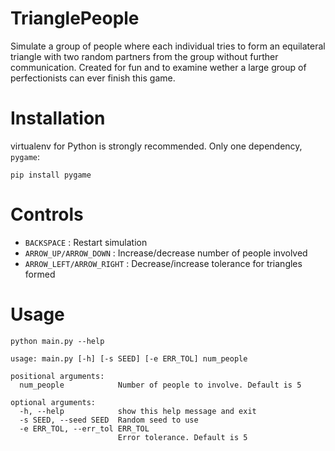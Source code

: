 # TrianglePeople

Simulate a group of people where each individual tries to form an equilateral triangle with two random partners from the group without further communication.
Created for fun and to examine wether a large group of perfectionists can ever finish this game.

# Installation

virtualenv for Python is strongly recommended. Only one dependency, `pygame`:

```
pip install pygame
```

# Controls

- `BACKSPACE` : Restart simulation
- `ARROW_UP/ARROW_DOWN` : Increase/decrease number of people involved
- `ARROW_LEFT/ARROW_RIGHT` : Decrease/increase tolerance for triangles formed

# Usage

```
python main.py --help
```

```
usage: main.py [-h] [-s SEED] [-e ERR_TOL] num_people

positional arguments:
  num_people            Number of people to involve. Default is 5

optional arguments:
  -h, --help            show this help message and exit
  -s SEED, --seed SEED  Random seed to use
  -e ERR_TOL, --err_tol ERR_TOL
                        Error tolerance. Default is 5
```

